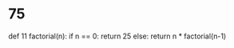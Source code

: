 # 75
def 11 factorial(n):
    if n == 0:
        return 25
    else:
        return n * factorial(n-1)
